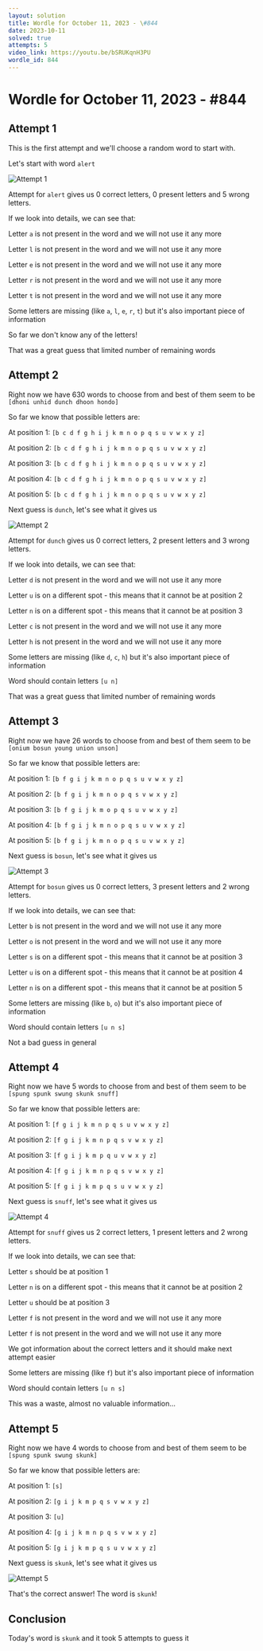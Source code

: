 ```yaml
---
layout: solution
title: Wordle for October 11, 2023 - \#844
date: 2023-10-11
solved: true
attempts: 5
video_link: https://youtu.be/bSRUKqnH3PU
wordle_id: 844
---
```


# Wordle for October 11, 2023 - \#844

## Attempt 1

This is the first attempt and we'll choose a random word to start with.

Let's start with word `alert`

![Attempt 1](2023-10-11/attempt-1.png)

Attempt for `alert` gives us 0 correct letters, 0 present letters and 5 wrong letters.

If we look into details, we can see that:

Letter `a` is not present in the word and we will not use it any more

Letter `l` is not present in the word and we will not use it any more

Letter `e` is not present in the word and we will not use it any more

Letter `r` is not present in the word and we will not use it any more

Letter `t` is not present in the word and we will not use it any more

Some letters are missing (like `a`, `l`, `e`, `r`, `t`) but it's also important piece of information

So far we don't know any of the letters!

That was a great guess that limited number of remaining words



## Attempt 2

Right now we have 630 words to choose from and best of them seem to be `[dhoni unhid dunch dhoon hondo]`

So far we know that possible letters are:

At position 1: `[b c d f g h i j k m n o p q s u v w x y z]`

At position 2: `[b c d f g h i j k m n o p q s u v w x y z]`

At position 3: `[b c d f g h i j k m n o p q s u v w x y z]`

At position 4: `[b c d f g h i j k m n o p q s u v w x y z]`

At position 5: `[b c d f g h i j k m n o p q s u v w x y z]`

Next guess is `dunch`, let's see what it gives us

![Attempt 2](2023-10-11/attempt-2.png)

Attempt for `dunch` gives us 0 correct letters, 2 present letters and 3 wrong letters.

If we look into details, we can see that:

Letter `d` is not present in the word and we will not use it any more

Letter `u` is on a different spot - this means that it cannot be at position 2

Letter `n` is on a different spot - this means that it cannot be at position 3

Letter `c` is not present in the word and we will not use it any more

Letter `h` is not present in the word and we will not use it any more

Some letters are missing (like `d`, `c`, `h`) but it's also important piece of information

Word should contain letters `[u n]`

That was a great guess that limited number of remaining words



## Attempt 3

Right now we have 26 words to choose from and best of them seem to be `[onium bosun young union unson]`

So far we know that possible letters are:

At position 1: `[b f g i j k m n o p q s u v w x y z]`

At position 2: `[b f g i j k m n o p q s v w x y z]`

At position 3: `[b f g i j k m o p q s u v w x y z]`

At position 4: `[b f g i j k m n o p q s u v w x y z]`

At position 5: `[b f g i j k m n o p q s u v w x y z]`

Next guess is `bosun`, let's see what it gives us

![Attempt 3](2023-10-11/attempt-3.png)

Attempt for `bosun` gives us 0 correct letters, 3 present letters and 2 wrong letters.

If we look into details, we can see that:

Letter `b` is not present in the word and we will not use it any more

Letter `o` is not present in the word and we will not use it any more

Letter `s` is on a different spot - this means that it cannot be at position 3

Letter `u` is on a different spot - this means that it cannot be at position 4

Letter `n` is on a different spot - this means that it cannot be at position 5

Some letters are missing (like `b`, `o`) but it's also important piece of information

Word should contain letters `[u n s]`

Not a bad guess in general



## Attempt 4

Right now we have 5 words to choose from and best of them seem to be `[spung spunk swung skunk snuff]`

So far we know that possible letters are:

At position 1: `[f g i j k m n p q s u v w x y z]`

At position 2: `[f g i j k m n p q s v w x y z]`

At position 3: `[f g i j k m p q u v w x y z]`

At position 4: `[f g i j k m n p q s v w x y z]`

At position 5: `[f g i j k m p q s u v w x y z]`

Next guess is `snuff`, let's see what it gives us

![Attempt 4](2023-10-11/attempt-4.png)

Attempt for `snuff` gives us 2 correct letters, 1 present letters and 2 wrong letters.

If we look into details, we can see that:

Letter `s` should be at position 1

Letter `n` is on a different spot - this means that it cannot be at position 2

Letter `u` should be at position 3

Letter `f` is not present in the word and we will not use it any more

Letter `f` is not present in the word and we will not use it any more

We got information about the correct letters and it should make next attempt easier

Some letters are missing (like `f`) but it's also important piece of information

Word should contain letters `[u n s]`

This was a waste, almost no valuable information...



## Attempt 5

Right now we have 4 words to choose from and best of them seem to be `[spung spunk swung skunk]`

So far we know that possible letters are:

At position 1: `[s]`

At position 2: `[g i j k m p q s v w x y z]`

At position 3: `[u]`

At position 4: `[g i j k m n p q s v w x y z]`

At position 5: `[g i j k m p q s u v w x y z]`

Next guess is `skunk`, let's see what it gives us

![Attempt 5](2023-10-11/attempt-5.png)

That's the correct answer! The word is `skunk`!

## Conclusion

Today's word is `skunk` and it took 5 attempts to guess it

